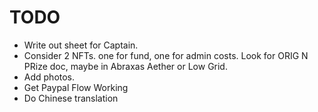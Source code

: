 # TODO

- Write out sheet for Captain.
- Consider 2 NFTs. one for fund, one for admin costs. Look for ORIG N PRize doc, maybe in Abraxas Aether or Low Grid. 
- Add photos. 
- Get Paypal Flow Working
- Do Chinese translation
